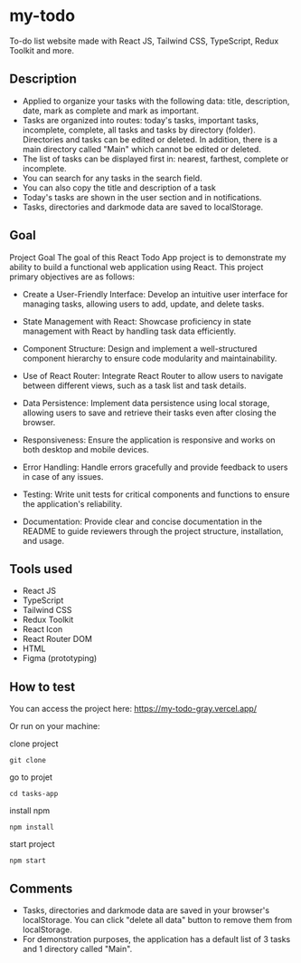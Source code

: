 # my-todo
To-do list website made with React JS, Tailwind CSS, TypeScript, Redux Toolkit and more.

## Description

- Applied to organize your tasks with the following data: title, description, date, mark as complete and mark as important.
- Tasks are organized into routes: today's tasks, important tasks, incomplete, complete, all tasks and tasks by directory (folder). Directories and tasks can be edited or deleted. In addition, there is a main directory called "Main" which cannot be edited or deleted.
- The list of tasks can be displayed first in: nearest, farthest, complete or incomplete.
- You can search for any tasks in the search field.
- You can also copy the title and description of a task
- Today's tasks are shown in the user section and in notifications.
- Tasks, directories and darkmode data are saved to localStorage.

## Goal

Project Goal
The goal of this React Todo App project is to demonstrate my ability to build a functional web application using React. This project primary objectives are as follows:

- Create a User-Friendly Interface: Develop an intuitive user interface for managing tasks, allowing users to add, update, and delete tasks.

- State Management with React: Showcase proficiency in state management with React by handling task data efficiently.

- Component Structure: Design and implement a well-structured component hierarchy to ensure code modularity and maintainability.

- Use of React Router: Integrate React Router to allow users to navigate between different views, such as a task list and task details.

- Data Persistence: Implement data persistence using local storage, allowing users to save and retrieve their tasks even after closing the browser.

- Responsiveness: Ensure the application is responsive and works on both desktop and mobile devices.

- Error Handling: Handle errors gracefully and provide feedback to users in case of any issues.

- Testing: Write unit tests for critical components and functions to ensure the application's reliability.

- Documentation: Provide clear and concise documentation in the README to guide reviewers through the project structure, installation, and usage.

## Tools used

- React JS
- TypeScript
- Tailwind CSS
- Redux Toolkit
- React Icon
- React Router DOM
- HTML
- Figma (prototyping)

## How to test

You can access the project here: https://my-todo-gray.vercel.app/

Or run on your machine:

clone project
```
git clone 
```
go to projet
```
cd tasks-app
```
install npm
```
npm install
```
start project
```
npm start
```

## Comments

- Tasks, directories and darkmode data are saved in your browser's localStorage. You can click "delete all data" button to remove them from localStorage.
- For demonstration purposes, the application has a default list of 3 tasks and 1 directory called "Main".

